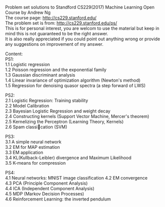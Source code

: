 Problem set solutions to Standford CS229(2017) Machine Learning Open Course by Andrew Ng  
The course page: http://cs229.stanford.edu/  
The problem set is from: http://cs229.stanford.edu/ps/  
This is for personal interest, you are welcom to use the material but keep in mind this is not guaranteed to be the right answer.   
It is also really appreciated if you could point out anything wrong or provide any suggestions on improvement of my answer.  

Content:   
PS1:  
1.1 Logistic regression  
1.2 Poisson regression and the exponential family  
1.3 Gaussian discriminant analysis  
1.4 Linear invariance of optimization algorithm (Newton's method)  
1.5 Regression for denoising quasor spectra (a step forward of LWS)  

PS2:  
2.1 Logistic Regression: Training stability  
2.2 Model Calibration  
2.3 Bayesian Logistic Regression and weight decay  
2.4 Constructing kernels (Support Vector Machine, Mercer's theorem)  
2.5 Kernelizing the Perceptron (Learning Theory, Kernels)  
2.6 Spam classication (SVM)

PS3:  
3.1 A simple neural network  
3.2 EM for MAP estimation  
3.3 EM application  
3.4 KL(Kullback-Leibler) divergence and Maximum Likelihood  
3.5 K-means for compression  

PS4:  
4.1 Neural networks: MNIST image classification
4.2 EM convergence  
4.3 PCA (Principle Component Analysis)  
4.4 ICA (Independent Component Analysis)  
4.5 MDP (Markov Decision Processes)  
4.6 Reinforcement Learning: the inverted pendulum  

